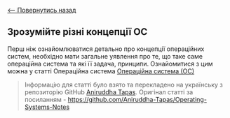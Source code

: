 [<-- Повернутись назад](index.md)

## Зрозумійте різні концепції ОС

Перш ніж ознайомлюватися детально про концепції операційних систем, необхідно мати загальне уявлення про те, що таке саме операційна система та які її задача, принципи. Ознайомитися з цим можна у статті Операційна система [Операційна система (ОС)](../global/operating-system.md)

> Інформацію для статті було взято та перекладено на українську з репозиторію GitHub [Aniruddha Tapas](https://github.com/Aniruddha-Tapas). Оригінал статті за посиланням - https://github.com/Aniruddha-Tapas/Operating-Systems-Notes
